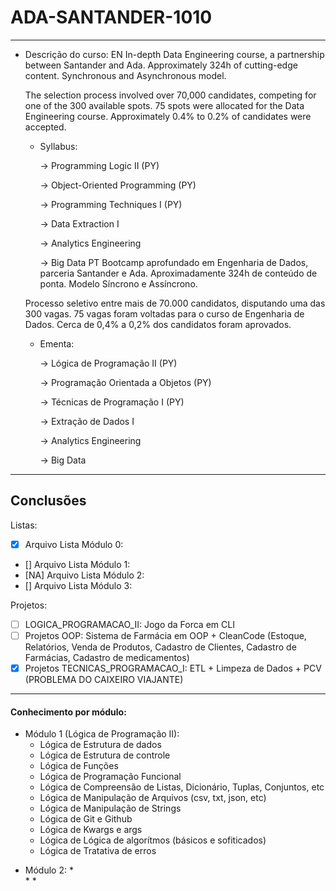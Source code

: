 # ADA-SANTANDER-1010


---
- Descrição do curso: 
EN
    In-depth Data Engineering course, a partnership between Santander and Ada. Approximately 324h of cutting-edge content. Synchronous and Asynchronous model.

    The selection process involved over 70,000 candidates, competing for one of the 300 available spots. 75 spots were allocated for the Data Engineering course. Approximately 0.4% to 0.2% of candidates were accepted.

    - Syllabus:

        → Programming Logic II (PY)

        → Object-Oriented Programming (PY)

        → Programming Techniques I (PY)

        → Data Extraction I

        → Analytics Engineering

        → Big Data
PT
    Bootcamp aprofundado em Engenharia de Dados, parceria Santander e Ada. Aproximadamente 324h de conteúdo de ponta. Modelo Síncrono e Assíncrono.

    Processo seletivo entre mais de 70.000 candidatos, disputando uma das 300 vagas. 75 vagas foram voltadas para o curso de Engenharia de Dados. Cerca de 0,4% a 0,2% dos candidatos foram aprovados.

    - Ementa:

        → Lógica de Programação II (PY)

        → Programação Orientada a Objetos (PY)

        → Técnicas de Programação I (PY)

        → Extração de Dados I

        → Analytics Engineering

        → Big Data
---



## Conclusões

Listas:
- [x] Arquivo Lista Módulo 0:
- [] Arquivo Lista Módulo 1:
- [NA] Arquivo Lista Módulo 2:
- [] Arquivo Lista Módulo 3:


Projetos:
- [ ] LOGICA_PROGRAMACAO_II: Jogo da Forca em CLI
- [ ] Projetos OOP: Sistema de Farmácia em OOP + CleanCode (Estoque, Relatórios, Venda de Produtos, Cadastro de Clientes, Cadastro de Farmácias, Cadastro de medicamentos)
- [x] Projetos TECNICAS_PROGRAMACAO_I: ETL + Limpeza de Dados + PCV (PROBLEMA DO CAIXEIRO VIAJANTE)
---

#### Conhecimento por módulo:

* Módulo 1 (Lógica de Programação II):
    - Lógica de Estrutura de dados
    - Lógica de Estrutura de controle
    - Lógica de Funções
    - Lógica de Programação Funcional
    - Lógica de Compreensão de Listas, Dicionário, Tuplas, Conjuntos, etc
    - Lógica de Manipulação de Arquivos (csv, txt, json, etc)
    - Lógica de Manipulação de Strings
    - Lógica de Git e Github
    - Lógica de Kwargs e args
    - Lógica de Lógica de algorítmos (básicos e sofiticados)
    - Lógica de Tratativa de erros


- Módulo 2:
    *  
    *
    * 
